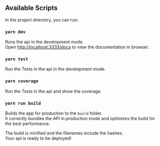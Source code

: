 ## Available Scripts

In the project directory, you can run:

### `yarn dev`

Runs the api in the development mode.<br>
Open [http://localhost:3333/docs](http://localhost:3333/docs) to view the documentation in browser.

### `yarn test`

Run the Tests in the api in the development mode.<br>

### `yarn coverage`

Run the Tests in the api and show the coverage<br>

### `yarn run build`

Builds the app for production to the `build` folder.<br>
It correctly bundles the API in production mode and optimizes the build for the best performance.

The build is minified and the filenames include the hashes.<br>
Your api is ready to be deployed!